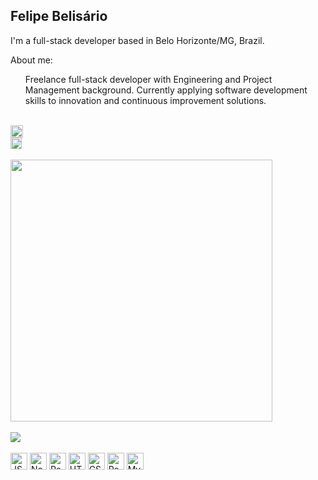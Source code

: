## Felipe Belisário

I'm a full-stack developer based in Belo Horizonte/MG, Brazil.

About me:
  <ul>
    <span>Freelance full-stack developer with Engineering and Project Management background. Currently applying software development skills to innovation and continuous improvement solutions.</span>
  </ul><br>
  
<div style="display: flex, align_items: center, margin: 0px 12px 0px 12px">  
  <a href="mailto:fbelisario.dev@gmail.com">
    <img heigth="18px" width="20px" src="https://upload.wikimedia.org/wikipedia/commons/thumb/8/8c/Gmail_Icon_%282013-2020%29.svg/2560px-Gmail_Icon_%282013-2020%29.svg.png" />
  </a>
  <br>
  <a href="https://www.linkedin.com/in/felipebelisario">
    <img heigth="18px" width="18px" src="https://cdn.jsdelivr.net/gh/devicons/devicon/icons/linkedin/linkedin-original.svg" />
  </a>
</div>

<br>

<div heigth="180em" style="display: inline_block, margin: 12px">
  <a href="https://github.com/fsbelisario">
    <img heigth="100%" width="419" align="center" style="margin: 0 12px 0 0" src="https://github-readme-stats.vercel.app/api?username=fsbelisario&theme=dark&include_all_commits=true&count_private=true"/>
  </a>
</div>

<br>

<div heigth="180em" style="display: inline_block, margin: 12px">
  <a href="https://github.com/fsbelisario">
    <img heigth="100%" align="center" src="https://github-readme-stats.vercel.app/api/top-langs/?username=fsbelisario&langs_count=16&theme=dark"/>
  </a>
</div>
  
<div style="display: inline_block, margin: 12px">
  <br>
  <img align="center" alt="JS" title="JavaScript" heigth="20" width="27" src="https://cdn.jsdelivr.net/gh/devicons/devicon/icons/javascript/javascript-plain.svg"/>
  <img align="center" alt="NodeJS" title="NodeJS" heigth="20" width="27" src="https://cdn.jsdelivr.net/gh/devicons/devicon/icons/nodejs/nodejs-original.svg"/>
  <img align="center" alt="React" title="React" heigth="20" width="27" src="https://cdn.jsdelivr.net/gh/devicons/devicon/icons/react/react-original.svg"/>
  <img align="center" alt="HTML" title="HTML" heigth="20" width="27" src="https://cdn.jsdelivr.net/gh/devicons/devicon/icons/html5/html5-original.svg"/>
  <img align="center" alt="CSS" title="CSS" heigth="20" width="27" src="https://cdn.jsdelivr.net/gh/devicons/devicon/icons/css3/css3-original.svg"/>
  <img align="center" alt="PostgreSQL" title="PostgreSQL" heigth="20" width="27" src="https://cdn.jsdelivr.net/gh/devicons/devicon/icons/postgresql/postgresql-original.svg"/>
  <img align="center" alt="MySQL" title="MySQL" heigth="20"  width="27" src="https://cdn.jsdelivr.net/gh/devicons/devicon/icons/mysql/mysql-original.svg"/>
</div>
